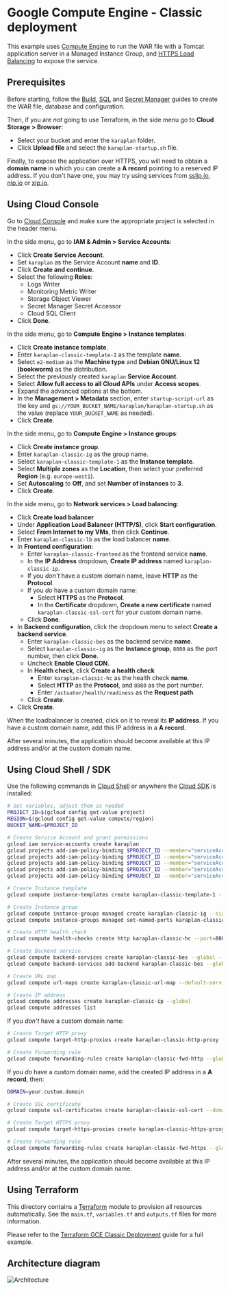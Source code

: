 # Google Compute Engine - Classic deployment

This example uses [Compute Engine](https://cloud.google.com/compute/) to run the WAR file with a Tomcat application server in a Managed Instance Group, and [HTTPS Load Balancing](https://cloud.google.com/load-balancing/) to expose the service.

## Prerequisites

Before starting, follow the [Build](../build/README.md), [SQL](../sql/README.md) and [Secret Manager](../secret-manager/README.md) guides to create the WAR file, database and configuration.

Then, if you are _not_ going to use Terraform, in the side menu go to **Cloud Storage > Browser**:

* Select your bucket and enter the `karaplan` folder.
* Click **Upload file** and select the `karaplan-startup.sh` file.

Finally, to expose the application over HTTPS, you will need to obtain a **domain name** in which you can create a **A record** pointing to a reserved IP address. If you don't have one, you may try using services from [sslip.io](https://sslip.io), [nip.io](https://nip.io) or [xip.io](http://xip.io).

## Using Cloud Console

Go to [Cloud Console](https://console.cloud.google.com) and make sure the appropriate project is selected in the header menu.

In the side menu, go to **IAM & Admin > Service Accounts**:

* Click **Create Service Account**.
* Set `karaplan` as the Service Account **name** and **ID**.
* Click **Create and continue**.
* Select the following **Roles**:
    * Logs Writer
    * Monitoring Metric Writer
    * Storage Object Viewer
    * Secret Manager Secret Accessor
    * Cloud SQL Client
* Click **Done**.

In the side menu, go to **Compute Engine > Instance templates**:

* Click **Create instance template**.
* Enter `karaplan-classic-template-1` as the template **name**.
* Select `e2-medium` as the **Machine type** and **Debian GNU/Linux 12 (bookworm)** as the distribution.
* Select the previously created `karaplan` **Service Account**.
* Select **Allow full access to all Cloud APIs** under **Access scopes**.
* Expand the advanced options at the bottom.
* In the **Management > Metadata** section, enter `startup-script-url` as the key and `gs://YOUR_BUCKET_NAME/karaplan/karaplan-startup.sh` as the value (replace `YOUR_BUCKET_NAME` as needed).
* Click **Create**.

In the side menu, go to **Compute Engine > Instance groups**:

* Click **Create instance group**.
* Enter `karaplan-classic-ig` as the group name.
* Select `karaplan-classic-template-1` as the **Instance template**.
* Select **Multiple zones** as the **Location**, then select your preferred **Region** (e.g. `europe-west1`).
* Set **Autoscaling** to **Off**, and set **Number of instances** to **3**.
* Click **Create**.

In the side menu, go to **Network services > Load balancing**:

* Click **Create load balancer**
* Under **Application Load Balancer (HTTP/S)**, click **Start configuration**.
* Select **From Internet to my VMs**, then click **Continue**.
* Enter `karaplan-classic-lb` as the load balancer **name**.
* In **Frontend configuration**:
    * Enter `karaplan-classic-frontend` as the frontend service **name**.
    * In the **IP Address** dropdown, **Create IP address** named `karaplan-classic-ip`.
    * If you *don't* have a custom domain name, leave **HTTP** as the **Protocol**.
    * If you *do* have a custom domain name:
        * Select **HTTPS** as the **Protocol**.
        * In the **Certificate** dropdown, **Create a new certificate** named `karaplan-classic-ssl-cert` for your custom domain name.
    * Click **Done**.
* In **Backend configuration**, click the dropdown menu to select **Create a backend service**.
    * Enter `karaplan-classic-bes` as the backend service **name**.
    * Select `karaplan-classic-ig` as the **Instance group**, `8080` as the port number, then click **Done**.
    * Uncheck **Enable Cloud CDN**.
    * In **Health check**, click **Create a health check** 
        * Enter `karaplan-classic-hc` as the health check **name**.
        * Select **HTTP** as the **Protocol**, and `8080` as the port number.
        * Enter `/actuator/health/readiness` as the **Request path**.
    * Click **Create**.
* Click **Create**.

When the loadbalancer is created, click on it to reveal its **IP address**.
If you have a custom domain name, add this IP address in a **A record**.

After several minutes, the application should become available at this IP address and/or at the custom domain name.

## Using Cloud Shell / SDK

Use the following commands in [Cloud Shell](https://cloud.google.com/shell/) or anywhere the [Cloud SDK](https://cloud.google.com/sdk/) is installed:

```sh
# Set variables, adjust them as needed
PROJECT_ID=$(gcloud config get-value project)
REGION=$(gcloud config get-value compute/region)
BUCKET_NAME=$PROJECT_ID

# Create Service Account and grant permissions
gcloud iam service-accounts create karaplan
gcloud projects add-iam-policy-binding $PROJECT_ID --member="serviceAccount:karaplan@$PROJECT_ID.iam.gserviceaccount.com" --role=roles/logging.logWriter
gcloud projects add-iam-policy-binding $PROJECT_ID --member="serviceAccount:karaplan@$PROJECT_ID.iam.gserviceaccount.com" --role=roles/monitoring.metricWriter
gcloud projects add-iam-policy-binding $PROJECT_ID --member="serviceAccount:karaplan@$PROJECT_ID.iam.gserviceaccount.com" --role=roles/storage.objectViewer
gcloud projects add-iam-policy-binding $PROJECT_ID --member="serviceAccount:karaplan@$PROJECT_ID.iam.gserviceaccount.com" --role=roles/secretmanager.secretAccessor
gcloud projects add-iam-policy-binding $PROJECT_ID --member="serviceAccount:karaplan@$PROJECT_ID.iam.gserviceaccount.com" --role=roles/cloudsql.client

# Create Instance template
gcloud compute instance-templates create karaplan-classic-template-1 --machine-type=e2-medium --image-family=debian-12 --image-project=debian-cloud --boot-disk-size=10GB --boot-disk-type=pd-standard --metadata=startup-script-url=gs://$BUCKET_NAME/karaplan/karaplan-startup.sh --service-account=karaplan@$PROJECT_ID.iam.gserviceaccount.com --scopes=https://www.googleapis.com/auth/cloud-platform

# Create Instance group
gcloud compute instance-groups managed create karaplan-classic-ig --size=3 --template=karaplan-classic-template-1 --region=$REGION
gcloud compute instance-groups managed set-named-ports karaplan-classic-ig --named-ports=http:8080 --region=$REGION

# Create HTTP health check
gcloud compute health-checks create http karaplan-classic-hc --port=8080 --request-path=/actuator/health/readiness

# Create Backend service
gcloud compute backend-services create karaplan-classic-bes --global --load-balancing-scheme=EXTERNAL_MANAGED --health-checks=karaplan-classic-hc --port-name=http --protocol=HTTP
gcloud compute backend-services add-backend karaplan-classic-bes --global --instance-group=karaplan-classic-ig --instance-group-region=$REGION

# Create URL map
gcloud compute url-maps create karaplan-classic-url-map --default-service=karaplan-classic-bes

# Create IP address
gcloud compute addresses create karaplan-classic-ip --global
gcloud compute addresses list
```

If you *don't* have a custom domain name:

```sh
# Create Target HTTP proxy
gcloud compute target-http-proxies create karaplan-classic-http-proxy --url-map=karaplan-classic-url-map

# Create Forwarding rule
gcloud compute forwarding-rules create karaplan-classic-fwd-http --global --load-balancing-scheme=EXTERNAL_MANAGED --target-http-proxy=karaplan-classic-http-proxy --global-address --address=karaplan-classic-ip --ports=80
```

If you *do* have a custom domain name, add the created IP address in a **A record**, then:

```sh
DOMAIN=your.custom.domain

# Create SSL certificate
gcloud compute ssl-certificates create karaplan-classic-ssl-cert --domains=$DOMAIN --global

# Create Target HTTPS proxy
gcloud compute target-https-proxies create karaplan-classic-https-proxy --ssl-certificates=karaplan-classic-ssl-cert --url-map=karaplan-classic-url-map

# Create Forwarding rule
gcloud compute forwarding-rules create karaplan-classic-fwd-https --global --load-balancing-scheme=EXTERNAL_MANAGED --target-https-proxy=karaplan-classic-https-proxy --global-address --address=karaplan-classic-ip --ports=443
```

After several minutes, the application should become available at this IP address and/or at the custom domain name.

## Using Terraform

This directory contains a [Terraform](https://terraform.io) module to provision all resources automatically. See the `main.tf`, `variables.tf` and `outputs.tf` files for more information.

Please refer to the [Terraform GCE Classic Deployment](../../terraform/gce-classic/README.md) guide for a full example.

## Architecture diagram

![Architecture](architecture.png)
